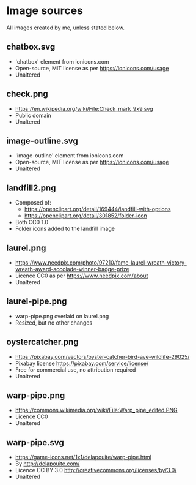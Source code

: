 # Image sources

All images created by me, unless stated below.

## chatbox.svg
* 'chatbox' element from ionicons.com
* Open-source, MIT license as per https://ionicons.com/usage
* Unaltered

## check.png

* https://en.wikipedia.org/wiki/File:Check_mark_9x9.svg
* Public domain
* Unaltered

## image-outline.svg
* 'image-outline' element from ionicons.com
* Open-source, MIT license as per https://ionicons.com/usage
* Unaltered

## landfill2.png

* Composed of: 
    * https://openclipart.org/detail/169444/landfill-with-options
    * https://openclipart.org/detail/301852/folder-icon
* Both CC0 1.0
* Folder icons added to the landfill image

## laurel.png

* https://www.needpix.com/photo/97210/fame-laurel-wreath-victory-wreath-award-accolade-winner-badge-prize
* Licence CC0 as per https://www.needpix.com/about
* Unaltered

## laurel-pipe.png

* warp-pipe.png overlaid on laurel.png
* Resized, but no other changes

## oystercatcher.png

* https://pixabay.com/vectors/oyster-catcher-bird-ave-wildlife-29025/
* Pixabay license https://pixabay.com/service/license/
* Free for commercial use, no attribution required
* Unaltered

## warp-pipe.png

* https://commons.wikimedia.org/wiki/File:Warp_pipe_edited.PNG
* Licence CC0
* Unaltered

## warp-pipe.svg

* https://game-icons.net/1x1/delapouite/warp-pipe.html
* By http://delapouite.com/
* Licence CC BY 3.0 http://creativecommons.org/licenses/by/3.0/
* Unaltered
